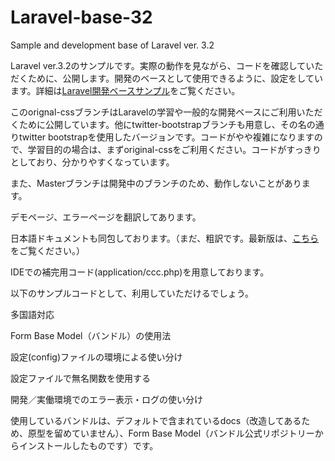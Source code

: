 Laravel-base-32
===============

Sample and development base of Laravel ver. 3.2

Laravel ver.3.2のサンプルです。実際の動作を見ながら、コードを確認していただくために、公開します。開発のベースとして使用できるように、設定をしています。詳細は[Laravel開発ベースサンプル](http://kore1server.com/laravel-tutorial/312-laravel-32-development-base-sample.html)をご覧ください。

このorignal-cssブランチはLaravelの学習や一般的な開発ベースにご利用いただくために公開しています。他にtwitter-bootstrapブランチも用意し、その名の通りtwitter bootstrapを使用したバージョンです。コードがやや複雑になりますので、学習目的の場合は、まずoriginal-cssをご利用ください。コードがすっきりとしており、分かりやすくなっています。

また、Masterブランチは開発中のブランチのため、動作しないことがあります。

デモページ、エラーページを翻訳してあります。

日本語ドキュメントも同包しております。（まだ、粗訳です。最新版は、[こちら](http://laravel.kore1server.com)をご覧ください。）

IDEでの補完用コード(application/ccc.php)を用意しております。

以下のサンプルコードとして、利用していただけるでしょう。

多国語対応

Form Base Model（バンドル）の使用法

設定(config)ファイルの環境による使い分け

設定ファイルで無名関数を使用する

開発／実働環境でのエラー表示・ログの使い分け

使用しているバンドルは、デフォルトで含まれているdocs（改造してあるため、原型を留めていません）、Form Base Model（バンドル公式リポジトリーからインストールしたものです）です。
